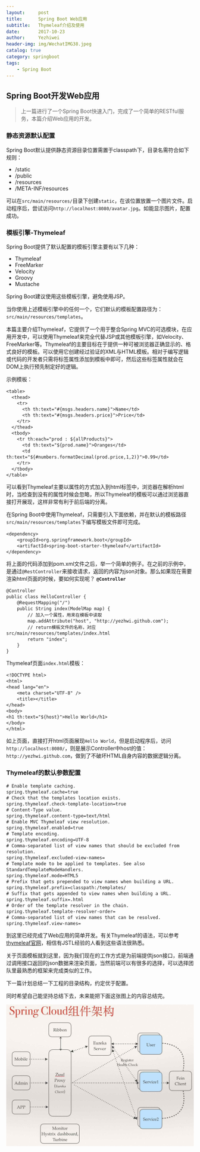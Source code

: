 ```yaml
---
layout:     post
title:      Spring Boot Web应用
subtitle:   Thymeleaf介绍及使用
date:       2017-10-23
author:     Yezhiwei
header-img: img/WechatIMG38.jpeg
catalog: true
category: springboot
tags:
    - Spring Boot
---
```



## Spring Boot开发Web应用

> 上一篇进行了一个Spring Boot快速入门，完成了一个简单的RESTful服务，本篇介绍Web应用的开发。

### 静态资源默认配置

Spring Boot默认提供静态资源目录位置需置于classpath下，目录名需符合如下规则：

* /static
* /public
* /resources
* /META-INF/resources

可以在`src/main/resources/`目录下创建`static`，在该位置放置一个图片文件。启动程序后，尝试访问`http://localhost:8080/avatar.jpg`。如能显示图片，配置成功。

### 模板引擎-Thymeleaf

Spring Boot提供了默认配置的模板引擎主要有以下几种：

* Thymeleaf
* FreeMarker
* Velocity
* Groovy
* Mustache

Spring Boot建议使用这些模板引擎，避免使用JSP。

当你使用上述模板引擎中的任何一个，它们默认的模板配置路径为：`src/main/resources/templates`。

本篇主要介绍Thymeleaf，它提供了一个用于整合Spring MVC的可选模块，在应用开发中，可以使用Thymeleaf来完全代替JSP或其他模板引擎，如Velocity、FreeMarker等。Thymeleaf的主要目标在于提供一种可被浏览器正确显示的、格式良好的模板。可以使用它创建经过验证的XML与HTML模板。相对于编写逻辑或代码的开发者只需将标签属性添加到模板中即可，然后这些标签属性就会在DOM上执行预先制定好的逻辑。

示例模板：

```
<table>
  <thead>
    <tr>
      <th th:text="#{msgs.headers.name}">Name</td>
      <th th:text="#{msgs.headers.price}">Price</td>
    </tr>
  </thead>
  <tbody>
    <tr th:each="prod : ${allProducts}">
      <td th:text="${prod.name}">Oranges</td>
      <td th:text="${#numbers.formatDecimal(prod.price,1,2)}">0.99</td>
    </tr>
  </tbody>
</table>
```

可以看到Thymeleaf主要以属性的方式加入到html标签中，浏览器在解析html时，当检查到没有的属性时候会忽略，所以Thymeleaf的模板可以通过浏览器直接打开展现，这样非常有利于前后端的分离。

在Spring Boot中使用Thymeleaf，只需要引入下面依赖，并在默认的模板路径`src/main/resources/templates`下编写模板文件即可完成。


```
<dependency>
	<groupId>org.springframework.boot</groupId>
	<artifactId>spring-boot-starter-thymeleaf</artifactId>
</dependency>
```
将上面的代码添加到pom.xml文件之后，举一个简单的例子。在之前的示例中，是通过`@RestController`来接收请求，返回的内容为json对象。那么如果现在需要渲染html页面的时候，要如何实现呢？ **`@Controller`**

```
@Controller
public class HelloController {
    @RequestMapping("/")
    public String index(ModelMap map) {
        // 加入一个属性，用来在模板中读取
        map.addAttribute("host", "http://yezhwi.github.com");
        // return模板文件的名称，对应src/main/resources/templates/index.html
        return "index";  
    }
}
```

Thymeleaf页面`index.html`模板：

```
<!DOCTYPE html>
<html>
<head lang="en">
    <meta charset="UTF-8" />
    <title></title>
</head>
<body>
<h1 th:text="${host}">Hello World</h1>
</body>
</html>

```

如上页面，直接打开html页面展现`Hello World`，但是启动程序后，访问`http://localhost:8080/`，则是展示Controller中host的值：`http://yezhwi.github.com`，做到了不破坏HTML自身内容的数据逻辑分离。

### Thymeleaf的默认参数配置

```
# Enable template caching.
spring.thymeleaf.cache=true 
# Check that the templates location exists.
spring.thymeleaf.check-template-location=true 
# Content-Type value.
spring.thymeleaf.content-type=text/html 
# Enable MVC Thymeleaf view resolution.
spring.thymeleaf.enabled=true 
# Template encoding.
spring.thymeleaf.encoding=UTF-8 
# Comma-separated list of view names that should be excluded from resolution.
spring.thymeleaf.excluded-view-names= 
# Template mode to be applied to templates. See also StandardTemplateModeHandlers.
spring.thymeleaf.mode=HTML5 
# Prefix that gets prepended to view names when building a URL.
spring.thymeleaf.prefix=classpath:/templates/ 
# Suffix that gets appended to view names when building a URL.
spring.thymeleaf.suffix=.html  
# Order of the template resolver in the chain. 
spring.thymeleaf.template-resolver-order= 
# Comma-separated list of view names that can be resolved.
spring.thymeleaf.view-names= 
```

到这里已经完成了Web应用的简单开发。有关Thymeleaf的语法，可以参考 [thymeleaf官网](http://www.thymeleaf.org/)，相信有JSTL经验的人看到这些语法很熟悉。

关于页面模板就到这里，因为我们现在的工作方式是为前端提供json接口，前端通过调用接口返回的json数据来渲染页面，当然前端可以有很多的选择，可以选择团队里最熟悉的框架来完成类似的工作。

下一篇计划总结一下工程的目录结构，约定优于配置。

同时希望自己能坚持总结下去，未来能把下面这张图上的内容总结完。

![Spring Cloud组件架构](/img/spring-cloud.jpg)
